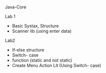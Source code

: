 Java-Core

Lab 1
-  Basic Systax, Structure
-  Scanner lib (using enter data)
  
Lab2
- If-else structure
- Switch- case
- function (static and not static)
- Create Menu Action Lít (Using Switch- case)
